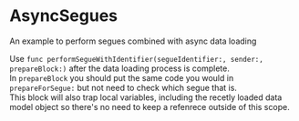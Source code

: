 # AsyncSegues
An example to perform segues combined with async data loading

Use `func performSegueWithIdentifier(segueIdentifier:, sender:, prepareBlock:)` after the data loading process is complete.<BR>
In `prepareBlock` you should put the same code you would in `prepareForSegue:` but not need to check which segue that is.<BR>
This block will also trap local variables, including the recetly loaded data model object so there's no need to keep a refenrece outside of this scope.
